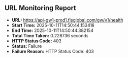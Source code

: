 ## URL Monitoring Report

- **URL:** https://api-gw1-prod1.fisglobal.com/gw/v1/health
- **Start Time:** 2025-10-11T14:50:44.153418
- **End Time:** 2025-10-11T14:50:44.382154
- **Total Time Taken:** 0.228736 seconds
- **HTTP Status Code:** 403
- **Status:** Failure
- **Failure Reason:** HTTP Status Code: 403
